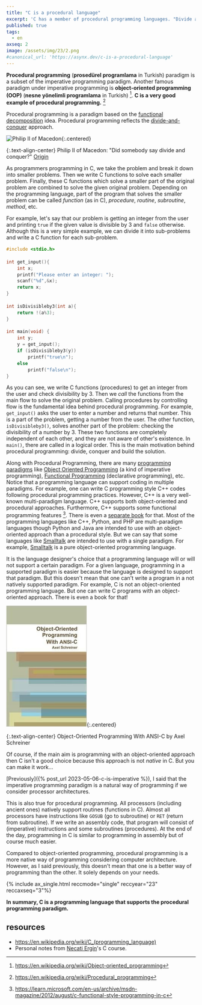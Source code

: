 ```yaml
---
title: "C is a procedural language"
excerpt: 'C has a member of procedural programming languages. "Divide and conquer" is the heart of this paradigm.'
published: true
tags:
  - en
axseq: 2
image: /assets/img/23/2.png
#canonical_url: 'https://asynx.dev/c-is-a-procedural-language'
---
```


**Procedural programming** (**prosedürel programlama** in Turkish) paradigm is a
subset of the imperative programming paradigm. Another famous paradigm under
imperative programming is **object-oriented programming (OOP)** (**nesne
yönelimli programlama** in Turkish) [^2f]. **C is a very good example of
procedural programming.** [^1f]

Procedural programming is a paradigm based on the [functional
decomposition](https://www.investopedia.com/terms/f/functional-decomposition.asp)
idea. Procedural programming reflects the
[divide-and-conquer](https://en.wikipedia.org/wiki/Divide_and_rule) approach.

![Philip II of Macedon](https://upload.wikimedia.org/wikipedia/commons/a/a5/Philip-ii-of-macedon.jpg){:.centered}

{:.text-align-center}
Philip II of Macedon: "Did somebody say divide and conquer?" [Origin](https://en.wikipedia.org/wiki/File:Philip-ii-of-macedon.jpg)

As programmers programming in C, we take the problem and break it down into
smaller problems. Then we write C functions to solve each smaller problem.
Finally, these C functions which solve a smaller part of the original problem
are combined to solve the given original problem. Depending on the programming
language, part of the program that solves the smaller problem can be called
*function* (as in C), *procedure*, *routine*, *subroutine*, *method*, etc.

For example, let's say that our problem is getting an integer from the user and
printing `true` if the given value is divisible by 3 and `false` otherwise.
Although this is a very simple example, we can divide it into sub-problems and
write a C function for each sub-problem.

```c
#include <stdio.h>

int get_input(){
    int x;
    printf("Please enter an integer: ");
    scanf("%d",&x);
    return x;
}

int isDivisibleby3(int a){
    return !(a%3);
}

int main(void) {
    int y;
    y = get_input();
    if (isDivisibleby3(y))
        printf("true\n");
    else
        printf("false\n");
}
```

As you can see, we write C functions (procedures) to get an integer from the
user and check divisibility by 3. Then we *call* the functions from the main
flow to solve the original problem. Calling procedures by controlling flow is
the fundamental idea behind procedural programming. For example, `get_input()`
asks the user to enter a number and returns that number. This is a part of the
problem, getting a number from the user. The other function, `isDivisibleby3()`,
solves another part of the problem: checking the divisibility of a number by 3.
These two functions are completely independent of each other, and they are not
aware of other's existence. In `main()`, there are called in a logical order.
This is the main motivation behind procedural programming: divide, conquer and
build the solution.

Along with Procedural Programming, there are many [programming
paradigms](https://en.wikipedia.org/wiki/Programming_paradigm) like [Object
Oriented Programming](https://en.wikipedia.org/wiki/Object-oriented_programming)
(a kind of imperative programming), [Functional
Programming](https://en.wikipedia.org/wiki/Functional_programming) (declarative
programming), etc. Notice that a programming language can support coding in
multiple paradigms. For example, one can write C programming style C++ codes
following procedural programming practices. However, C++ is a very well-known
multi-paradigm language. C++ supports both object-oriented and procedural
approaches. Furthermore, C++ supports some functional programming features
[^3f]. There is even a [separate
book](https://www.amazon.com/Functional-Programming-programs-functional-techniques/dp/1617293814)
for that. Most of the programming languages like C++, Python, and PHP are
multi-paradigm languages though Python and Java are intended to use with an
object-oriented approach than a procedural style. But we can say that some
languages like [Smalltalk](https://en.wikipedia.org/wiki/Smalltalk) are intended
to use with a single paradigm. For example,
[Smalltalk](https://en.wikipedia.org/wiki/Smalltalk) is a pure object-oriented
programming language.

It is the language designer's choice that a programming language will or will
not support a certain paradigm. For a given language, programming in a supported
paradigm is easier because the language is designed to support that paradigm.
But this doesn't mean that one can't write a program in a not natively supported
paradigm. For example, C is not an object-oriented programming language. But one
can write C programs with an object-oriented approach. There is even a book for
that!

![Object-Oriented Programming With ANSI-C by Axel Schreiner](/assets/img/23/2-a.jpeg){:.centered}

{:.text-align-center}
Object-Oriented Programming With ANSI-C by Axel Schreiner

Of course, if the main aim is programming with an object-oriented approach then
C isn't a good choice because this approach is not *native* in C. But you can
make it work…

[Previously]({% post_url 2023-05-06-c-is-imperative %}), I said that the
imperative programming paradigm is a natural way of programming if we consider
processor architectures.

This is also true for procedural programming. All processors (including ancient
ones) natively support routines (functions in C). Almost all processors have
instructions like `GOSUB` (go to subroutine) or `RET` (return from subroutine).
If we write an assembly code, that program will consist of (imperative)
instructions and some subroutines (procedures). At the end of the day,
programming in C is similar to programming in assembly but of course much
easier.

Compared to object-oriented programming, procedural programming is a more native
way of programming considering computer architecture. However, as I said
previously, this doesn't mean that one is a better way of programming than the
other. It solely depends on your needs.

{% include ax_single.html reccmode="single" reccyear="23" reccaxseq="3"%}

**In summary, C is a programming language that supports the procedural
programming paradigm.**

## resources

- <https://en.wikipedia.org/wiki/C_(programming_language)>
- Personal notes from [Necati Ergin](https://github.com/necatiergin/)'s C course.

[^1f]: <https://en.wikipedia.org/wiki/Procedural_programming>
[^2f]: <https://en.wikipedia.org/wiki/Object-oriented_programming>
[^3f]: <https://learn.microsoft.com/en-us/archive/msdn-magazine/2012/august/c-functional-style-programming-in-c>
